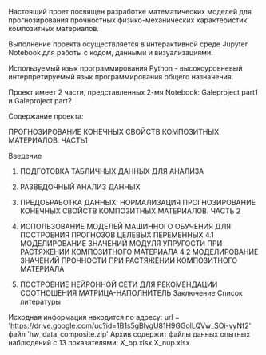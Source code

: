 Настоящий проет посвящен разработке математических моделей для прогнозирования прочностных физико-механических характеристик композитных материалов.

Выполнение проекта осуществляется в интерактивной среде Jupyter Notebook для работы с кодом, данными и визуализациями. 

Используемый язык программирования Python - высокоуровневый интерпретируемый язык программирования общего назначения.

Проект имеет 2 части, представленных 2-мя Notebook: Galeproject part1 и Galeproject part2.

Содержание проекта:

ПРОГНОЗИРОВАНИЕ КОНЕЧНЫХ СВОЙСТВ КОМПОЗИТНЫХ МАТЕРИАЛОВ. ЧАСТЬ1

Введение

1. ПОДГОТОВКА ТАБЛИЧНЫХ ДАННЫХ ДЛЯ АНАЛИЗА
2. РАЗВЕДОЧНЫЙ АНАЛИЗ ДАННЫХ
3. ПРЕДОБРАБОТКА ДАННЫХ: НОРМАЛИЗАЦИЯ
ПРОГНОЗИРОВАНИЕ КОНЕЧНЫХ СВОЙСТВ КОМПОЗИТНЫХ МАТЕРИАЛОВ. ЧАСТЬ 2

4. ИСПОЛЬЗОВАНИЕ МОДЕЛЕЙ МАШИННОГО ОБУЧЕНИЯ ДЛЯ ПОСТРОЕНИЯ ПРОГНОЗОВ ЦЕЛЕВЫХ ПЕРЕМЕННЫХ
 4.1 МОДЕЛИРОВАНИЕ ЗНАЧЕНИЙ МОДУЛЯ УПРУГОСТИ ПРИ РАСТЯЖЕНИИ КОМПОЗИТНОГО МАТЕРИАЛА
 4.2 МОДЕЛИРОВАНИЕ ЗНАЧЕНИЙ ПРОЧНОСТИ ПРИ РАСТЯЖЕНИИ КОМПОЗИТНОГО МАТЕРИАЛА

5. ПОСТРОЕНИЕ НЕЙРОННОЙ СЕТИ ДЛЯ РЕКОМЕНДАЦИИ СООТНОШЕНИЯ МАТРИЦА-НАПОЛНИТЕЛЬ
Заключение
Список литературы

Исходная информация находится по адресу:
url = 'https://drive.google.com/uc?id=1B1s5gBlvgU81H9GGolLQVw_SOi-vyNf2'
файл 'hw_data_composite.zip'
Архив содержит файлы данных опытных наблюдений с 13 показателями:
X_bp.xlsx 
X_nup.xlsx
